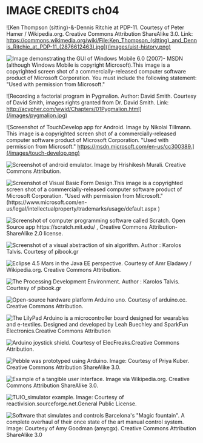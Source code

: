 # IMAGE CREDITS ch04

![Ken Thompson (sitting)-&-Dennis Ritchie at PDP-11. Courtesy of Peter Hamer / Wikipedia.org. Creative Commons Attribution ShareAlike 3.0. Link: https://commons.wikimedia.org/wiki/File:Ken_Thompson_(sitting)_and_Dennis_Ritchie_at_PDP-11_(2876612463).jpg](/images/uist-history.png)

![Image demonstrating the GUI of Windows Mobile 6.0 (2007)- MSDN (although Windows Mobile is copyright Microsoft).This image is a copyrighted screen shot of a commercially-released computer software product of Microsoft Corporation. You must include the following statement: "Used with permission from Microsoft."](/images/windows-mobile.png)

![Recording a factorial program in Pygmalion. Author: David Smith. Courtesy of David Smith, images rights granted from Dr. David Smith. Link: http://acypher.com/wwid/Chapters/01Pygmalion.html](/images/pygmalion.jpg)

![Screenshot of TouchDevelop app for Android. Image by Nikolai Tillmann. This image is a copyrighted screen shot of a commercially-released computer software product of Microsoft Corporation. "Used with permission from Microsoft." https://msdn.microsoft.com/en-us/cc300389.](/images/touch-develop.png)

![Screenshot of android emulator. Image by Hrishikesh Murali. Creative Commons Attribution.](/images/android-emulator.png)

![Screenshot of Visual Basic Form Design.This image is a copyrighted screen shot of a commercially-released computer software product of Microsoft Corporation. "Used with permission from Microsoft." (https://www.microsoft.com/en-us/legal/intellectualproperty/trademarks/usage/default.aspx )](/images/visual-basic-form-designer.png)

![Screenshot of computer programming software called Scratch. Open Source app https://scratch.mit.edu/ , Creative Commons Attribution-ShareAlike 2.0 license.](/images/mit-scratch.png)

![Screenshot of a visual abstraction of sin algorithm. Author : Karolos Talvis. Courtesy of pibook.gr](/images/symbolic-abstraction.png)

![Eclipse 4.5 Mars in the Java EE perspective. Courtesy of Amr Eladawy / Wikipedia.org. Creative Commons Attribution.](/images/eclipse-ide.png)

![The Processing Development Environment. Author : Karolos Talvis. Courtesy of pibook.gr](/images/processing-ide.png)

![Open-source hardware platform Arduino uno. Courtesy of arduino.cc. Creative Commons Attribution.](/images/arduino_uno.jpg)

![The LilyPad Arduino is a microcontroller board designed for wearables and e-textiles. Designed and developed by Leah Buechley and SparkFun Electronics.Creative Commons Attribution](/images/arduino-lilypad.jpg)

![Arduino joystick shield. Courtesy of ElecFreaks.Creative Commons Attribution.](/images/arduino-shield.jpg)

![Pebble was prototyped using Arduino. Image: Courtesy of Priya Kuber. Creative Commons Attribution ShareAlike 3.0.](/images/pebble-hifi.png)

![Example of a tangible user interface. Image via Wikipedia.org. Creative Commons Attribution ShareAlike 3.0.](/images/reactable.jpg)

![TUIO_simulator example. Image: Courtesy of reactivision.sourceforge.net.General Public License.](/images/reactivision-simulator.png)

![Software that simulates and controls Barcelona's "Magic fountain". A complete overhaul of their once state of the art manual control system. Image: Courtesy of Amy Goodman (amycgx). Creative Commons Attribution ShareAlike 3.0](/images/reactable-fountain.jpg)
